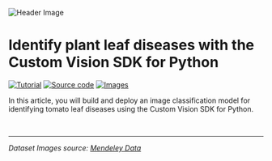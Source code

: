 ![Header Image](https://sfoteini.github.io/images/post/identify-plant-leaf-diseases-with-the-custom-vision-sdk-for-python/tomato-diseases-header_hu4f40270adf40aa880b889a2f0ac944a0_143991_1110x0_resize_q95_h2_box_3.webp)

# Identify plant leaf diseases with the Custom Vision SDK for Python
<p>
  <a href="https://sfoteini.github.io/blog/identify-plant-leaf-diseases-with-the-custom-vision-sdk-for-python/" target="_blank"><img src="https://img.shields.io/badge/Instructions-informational?style=for-the-badge" alt="Tutorial"></a>
  <a href="main.py" target="_blank"><img src="https://img.shields.io/badge/Python App-critical?style=for-the-badge" alt="Source code"></a>
  <a href="images" target="_blank"><img src="https://img.shields.io/badge/Images-yellow?style=for-the-badge" alt="Images"></a>
</p>

In this article, you will build and deploy an image classification model for identifying tomato leaf diseases using the Custom Vision SDK for Python.

<br>

---------

*Dataset Images source: [Mendeley Data](https://data.mendeley.com/datasets/tywbtsjrjv/)*
